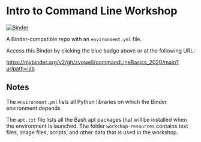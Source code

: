 # Intro to Command Line Workshop

[![Binder](https://mybinder.org/badge_logo.svg)](https://mybinder.org/v2/gh/zvowell/commandLineBasics_2020/main?urlpath=lab)

A Binder-compatible repo with an `environment.yml` file.

Access this Binder by clicking the blue badge above or at the following URL:

https://mybinder.org/v2/gh/zvowell/commandLineBasics_2020/main?urlpath=lab

## Notes
The `environment.yml` lists all Python libraries on which the Binder environment
depends

The `apt.txt` file lists all the Bash apt packages that will be installed when the environment is launched.
The folder `workshop-resources` contains text files, image files, scripts, and other data that is used in the workshop.
